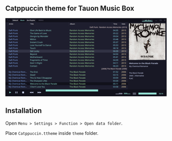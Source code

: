 ## Catppuccin theme for Tauon Music Box

![preview](Catppuccin_Tauon.png)

## Installation
Open `Menu > Settings > Function > Open data folder`.

Place `Catppuccin.ttheme` inside `theme` folder.